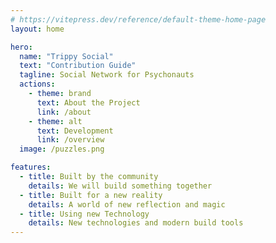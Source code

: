 ```yaml
---
# https://vitepress.dev/reference/default-theme-home-page
layout: home

hero:
  name: "Trippy Social"
  text: "Contribution Guide"
  tagline: Social Network for Psychonauts
  actions:
    - theme: brand
      text: About the Project
      link: /about
    - theme: alt
      text: Development
      link: /overview
  image: /puzzles.png

features:
  - title: Built by the community
    details: We will build something together
  - title: Built for a new reality
    details: A world of new reflection and magic
  - title: Using new Technology
    details: New technologies and modern build tools
---
```

